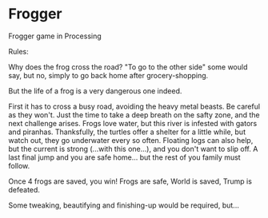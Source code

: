 # Frogger
Frogger game in Processing


Rules:

Why does the frog cross the road? 
"To go to the other side" some would say, but no, simply to go back home after grocery-shopping.

But the life of a frog is a very dangerous one indeed.

First it has to cross a busy road, avoiding the heavy metal beasts. Be careful as they won't.
Just the time to take a deep breath on the safty zone, and the next challenge arises. 
Frogs love water, but this river is infested with gators and piranhas. 
Thanksfully, the turtles offer a shelter for a little while, but watch out, they go underwater every so often. 
Floating logs can also help, but the current is strong (...with this one...), and you don't want to slip off.
A last final jump and you are safe home... but the rest of you family must follow.

Once 4 frogs are saved, you win! Frogs are safe, World is saved, Trump is defeated.

Some tweaking, beautifying and finishing-up would be required, but...
